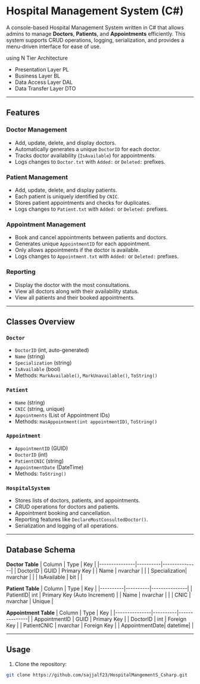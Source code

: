 # Hospital Management System (C#)

A console-based Hospital Management System written in C# that allows admins to manage **Doctors**, **Patients**, and **Appointments** efficiently. This system supports CRUD operations, logging, serialization, and provides a menu-driven interface for ease of use.

using N Tier Architecture 
   - Presentation Layer PL
   - Business Layer BL
   - Data Access Layer DAL
   - Data Transfer Layer DTO

---

## Features

### Doctor Management
- Add, update, delete, and display doctors.
- Automatically generates a unique `DoctorID` for each doctor.
- Tracks doctor availability (`IsAvailable`) for appointments.
- Logs changes to `Doctor.txt` with `Added:` or `Deleted:` prefixes.

### Patient Management
- Add, update, delete, and display patients.
- Each patient is uniquely identified by `CNIC`.
- Stores patient appointments and checks for duplicates.
- Logs changes to `Patient.txt` with `Added:` or `Deleted:` prefixes.

### Appointment Management
- Book and cancel appointments between patients and doctors.
- Generates unique `AppointmentID` for each appointment.
- Only allows appointments if the doctor is available.
- Logs changes to `Appointment.txt` with `Added:` or `Deleted:` prefixes.

### Reporting
- Display the doctor with the most consultations.
- View all doctors along with their availability status.
- View all patients and their booked appointments.

---

## Classes Overview

### `Doctor`
- `DoctorID` (int, auto-generated)
- `Name` (string)
- `Specialization` (string)
- `IsAvailable` (bool)
- Methods: `MarkAvailable()`, `MarkUnavailable()`, `ToString()`

### `Patient`
- `Name` (string)
- `CNIC` (string, unique)
- `Appointments` (List of Appointment IDs)
- Methods: `HasAppointment(int appointmentID)`, `ToString()`

### `Appointment`
- `AppointmentID` (GUID)
- `DoctorID` (int)
- `PatientCNIC` (string)
- `AppointmentDate` (DateTime)
- Methods: `ToString()`

### `HospitalSystem`
- Stores lists of doctors, patients, and appointments.
- CRUD operations for doctors and patients.
- Appointment booking and cancellation.
- Reporting features like `DeclareMostConsultedDoctor()`.
- Serialization and logging of all operations.

---

## Database Schema

**Doctor Table**
| Column        | Type      | Key           |
|---------------|----------|---------------|
| DoctorID      | GUID      | Primary Key   |
| Name          | nvarchar |               |
| Specialization| nvarchar |               |
| IsAvailable   | bit      |               |

**Patient Table**
| Column   | Type      | Key           |
|----------|----------|---------------|
| PatientID| int      | Primary Key (Auto Increment) |
| Name     | nvarchar |               |
| CNIC     | nvarchar | Unique        |

**Appointment Table**
| Column        | Type      | Key           |
|---------------|----------|---------------|
| AppointmentID | GUID      | Primary Key   |
| DoctorID      | int      | Foreign Key   |
| PatientCNIC   | nvarchar | Foreign Key   |
| AppointmentDate| datetime|               |

---

## Usage

1. Clone the repository:

```bash
git clone https://github.com/sajjalf23/HospitalMangementS_Csharp.git
